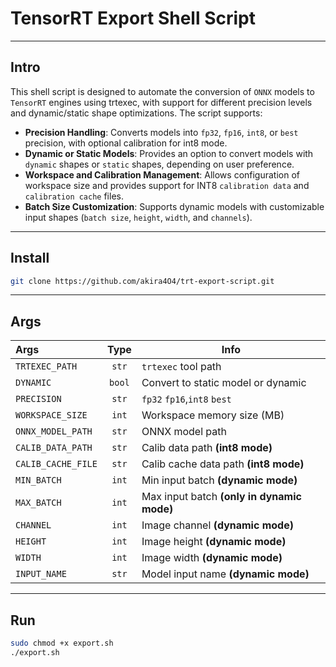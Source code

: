 # TensorRT Export Shell Script

---

## Intro

This shell script is designed to automate the conversion of `ONNX` models to `TensorRT` engines using trtexec, with support for different precision levels and dynamic/static shape optimizations. The script supports:

- **Precision Handling**: Converts models into `fp32`, `fp16`, `int8`, or `best` precision, with optional calibration for int8 mode.
- **Dynamic or Static Models**: Provides an option to convert models with `dynamic` shapes or `static` shapes, depending on user preference.
- **Workspace and Calibration Management**: Allows configuration of workspace size and provides support for INT8 `calibration data` and `calibration cache` files.
- **Batch Size Customization**: Supports dynamic models with customizable input shapes (`batch size`, `height`, `width`, and `channels`).

---

## Install

```bash
git clone https://github.com/akira4O4/trt-export-script.git
```

---

## Args

| Args              |  Type  | Info                                       |
|:------------------|:------:|--------------------------------------------|
| `TRTEXEC_PATH`    | `str`  | `trtexec` tool path                        |
| `DYNAMIC`         | `bool` | Convert to static model or dynamic         |
| `PRECISION`       | `str`  | `fp32` `fp16`,`int8` `best`                |
| `WORKSPACE_SIZE`  | `int`  | Workspace memory size (MB)                 |
| `ONNX_MODEL_PATH` | `str`  | ONNX model path                            |
| `CALIB_DATA_PATH` | `str`  | Calib data path  **(int8 mode)**                          |
| `CALIB_CACHE_FILE`| `str`  | Calib cache data path **(int8 mode)**                            |
| `MIN_BATCH`       | `int`  | Min input batch **(dynamic mode)** |
| `MAX_BATCH`       | `int`  | Max input batch **(only in dynamic mode)** |
| `CHANNEL`         | `int`  | Image channel **(dynamic mode)**   |
| `HEIGHT`          | `int`  | Image height **(dynamic mode)**    |
| `WIDTH`           | `int`  | Image width **(dynamic mode)**     |
| `INPUT_NAME`           | `str`  | Model input name **(dynamic mode)**     |

---

## Run

```bash
sudo chmod +x export.sh
./export.sh
```
